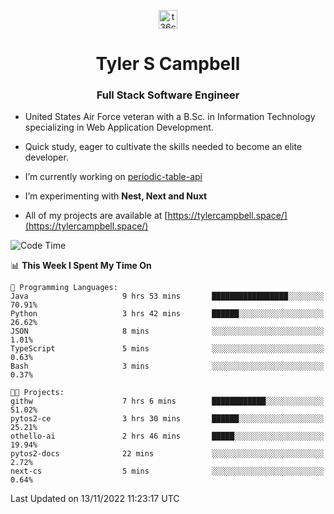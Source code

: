 <p align="center">
<a href="https://www.linkedin.com/in/t36campbell" target="blank"><img align="center" src="https://ik.imagekit.io/t36campbell/Portfolio/linkedin.png.original_m8bbGgPh6.png" alt="t36campbell" height="30" width="30" /></a>
</p>
<h1 align="center">Tyler S Campbell</h1>
<h3 align="center">Full Stack Software Engineer</h3>

* United States Air Force veteran with a B.Sc. in Information Technology specializing in Web Application Development. 

* Quick study, eager to cultivate the skills needed to become an elite developer.

* I’m currently working on [periodic-table-api](https://github.com/t36campbell/periodic-table-api)

* I’m experimenting with **Nest, Next and Nuxt**

* All of my projects are available at [https://tylercampbell.space/](https://tylercampbell.space/)

<!--START_SECTION:waka-->
![Code Time](http://img.shields.io/badge/Code%20Time-1%2C988%20hrs%2055%20mins-blue)

📊 **This Week I Spent My Time On** 

```text
💬 Programming Languages: 
Java                     9 hrs 53 mins       █████████████████░░░░░░░░   70.91% 
Python                   3 hrs 42 mins       ██████░░░░░░░░░░░░░░░░░░░   26.62% 
JSON                     8 mins              ░░░░░░░░░░░░░░░░░░░░░░░░░   1.01% 
TypeScript               5 mins              ░░░░░░░░░░░░░░░░░░░░░░░░░   0.63% 
Bash                     3 mins              ░░░░░░░░░░░░░░░░░░░░░░░░░   0.37%

🐱‍💻 Projects: 
githw                    7 hrs 6 mins        ████████████░░░░░░░░░░░░░   51.02% 
pytos2-ce                3 hrs 30 mins       ██████░░░░░░░░░░░░░░░░░░░   25.21% 
othello-ai               2 hrs 46 mins       █████░░░░░░░░░░░░░░░░░░░░   19.94% 
pytos2-docs              22 mins             ░░░░░░░░░░░░░░░░░░░░░░░░░   2.72% 
next-cs                  5 mins              ░░░░░░░░░░░░░░░░░░░░░░░░░   0.64%

```


 Last Updated on 13/11/2022 11:23:17 UTC
<!--END_SECTION:waka-->
